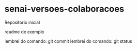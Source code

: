 # senai-versoes-colaboracoes
Repositório inicial

readme de exemplo



lembrei do comando: git commit
lembrei do comando: git status
